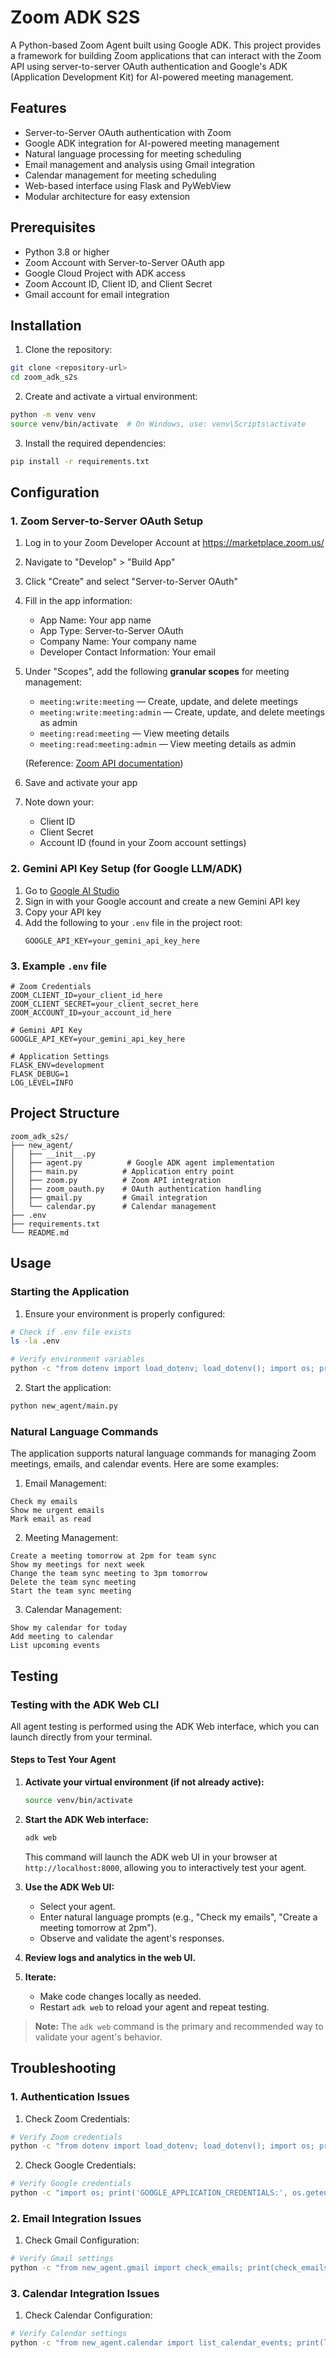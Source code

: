 # Zoom ADK S2S

A Python-based Zoom Agent built using Google ADK. This project provides a framework for building Zoom applications that can interact with the Zoom API using server-to-server OAuth authentication and Google's ADK (Application Development Kit) for AI-powered meeting management.

## Features

- Server-to-Server OAuth authentication with Zoom
- Google ADK integration for AI-powered meeting management
- Natural language processing for meeting scheduling
- Email management and analysis using Gmail integration
- Calendar management for meeting scheduling
- Web-based interface using Flask and PyWebView
- Modular architecture for easy extension

## Prerequisites

- Python 3.8 or higher
- Zoom Account with Server-to-Server OAuth app
- Google Cloud Project with ADK access
- Zoom Account ID, Client ID, and Client Secret
- Gmail account for email integration

## Installation

1. Clone the repository:
```bash
git clone <repository-url>
cd zoom_adk_s2s
```

2. Create and activate a virtual environment:
```bash
python -m venv venv
source venv/bin/activate  # On Windows, use: venv\Scripts\activate
```

3. Install the required dependencies:
```bash
pip install -r requirements.txt
```

## Configuration

### 1. Zoom Server-to-Server OAuth Setup

1. Log in to your Zoom Developer Account at https://marketplace.zoom.us/
2. Navigate to "Develop" > "Build App"
3. Click "Create" and select "Server-to-Server OAuth"
4. Fill in the app information:
   - App Name: Your app name
   - App Type: Server-to-Server OAuth
   - Company Name: Your company name
   - Developer Contact Information: Your email
5. Under "Scopes", add the following **granular scopes** for meeting management:
   - `meeting:write:meeting` — Create, update, and delete meetings
   - `meeting:write:meeting:admin` — Create, update, and delete meetings as admin
   - `meeting:read:meeting` — View meeting details
   - `meeting:read:meeting:admin` — View meeting details as admin

   (Reference: [Zoom API documentation](https://developers.zoom.us/docs/api/rest/reference/zoom-api/methods/))

6. Save and activate your app
7. Note down your:
   - Client ID
   - Client Secret
   - Account ID (found in your Zoom account settings)

### 2. Gemini API Key Setup (for Google LLM/ADK)

1. Go to [Google AI Studio](https://aistudio.google.com/app/apikey)
2. Sign in with your Google account and create a new Gemini API key
3. Copy your API key
4. Add the following to your `.env` file in the project root:
   ```env
   GOOGLE_API_KEY=your_gemini_api_key_here
   ```

### 3. Example `.env` file

```env
# Zoom Credentials
ZOOM_CLIENT_ID=your_client_id_here
ZOOM_CLIENT_SECRET=your_client_secret_here
ZOOM_ACCOUNT_ID=your_account_id_here

# Gemini API Key
GOOGLE_API_KEY=your_gemini_api_key_here

# Application Settings
FLASK_ENV=development
FLASK_DEBUG=1
LOG_LEVEL=INFO
```

## Project Structure

```
zoom_adk_s2s/
├── new_agent/
│   ├── __init__.py
│   ├── agent.py          # Google ADK agent implementation
│   ├── main.py          # Application entry point
│   ├── zoom.py          # Zoom API integration
│   ├── zoom_oauth.py    # OAuth authentication handling
│   ├── gmail.py         # Gmail integration
│   └── calendar.py      # Calendar management
├── .env
├── requirements.txt
└── README.md
```

## Usage

### Starting the Application

1. Ensure your environment is properly configured:
```bash
# Check if .env file exists
ls -la .env

# Verify environment variables
python -c "from dotenv import load_dotenv; load_dotenv(); import os; print('ZOOM_CLIENT_ID:', os.getenv('ZOOM_CLIENT_ID'))"
```

2. Start the application:
```bash
python new_agent/main.py
```

### Natural Language Commands

The application supports natural language commands for managing Zoom meetings, emails, and calendar events. Here are some examples:

1. Email Management:
```
Check my emails
Show me urgent emails
Mark email as read
```

2. Meeting Management:
```
Create a meeting tomorrow at 2pm for team sync
Show my meetings for next week
Change the team sync meeting to 3pm tomorrow
Delete the team sync meeting
Start the team sync meeting
```

3. Calendar Management:
```
Show my calendar for today
Add meeting to calendar
List upcoming events
```

## Testing

### Testing with the ADK Web CLI

All agent testing is performed using the ADK Web interface, which you can launch directly from your terminal.

#### Steps to Test Your Agent

1. **Activate your virtual environment (if not already active):**
   ```bash
   source venv/bin/activate
   ```

2. **Start the ADK Web interface:**
   ```bash
   adk web
   ```
   This command will launch the ADK web UI in your browser at `http://localhost:8000`, allowing you to interactively test your agent.

3. **Use the ADK Web UI:**
   - Select your agent.
   - Enter natural language prompts (e.g., "Check my emails", "Create a meeting tomorrow at 2pm").
   - Observe and validate the agent's responses.

4. **Review logs and analytics in the web UI.**

5. **Iterate:**
   - Make code changes locally as needed.
   - Restart `adk web` to reload your agent and repeat testing.

> **Note:** The `adk web` command is the primary and recommended way to validate your agent's behavior.

## Troubleshooting

### 1. Authentication Issues

1. Check Zoom Credentials:
```bash
# Verify Zoom credentials
python -c "from dotenv import load_dotenv; load_dotenv(); import os; print('ZOOM_CLIENT_ID:', os.getenv('ZOOM_CLIENT_ID'))"
```

2. Check Google Credentials:
```bash
# Verify Google credentials
python -c "import os; print('GOOGLE_APPLICATION_CREDENTIALS:', os.getenv('GOOGLE_APPLICATION_CREDENTIALS'))"
```

### 2. Email Integration Issues

1. Check Gmail Configuration:
```bash
# Verify Gmail settings
python -c "from new_agent.gmail import check_emails; print(check_emails())"
```

### 3. Calendar Integration Issues

1. Check Calendar Configuration:
```bash
# Verify Calendar settings
python -c "from new_agent.calendar import list_calendar_events; print(list_calendar_events())"
```



